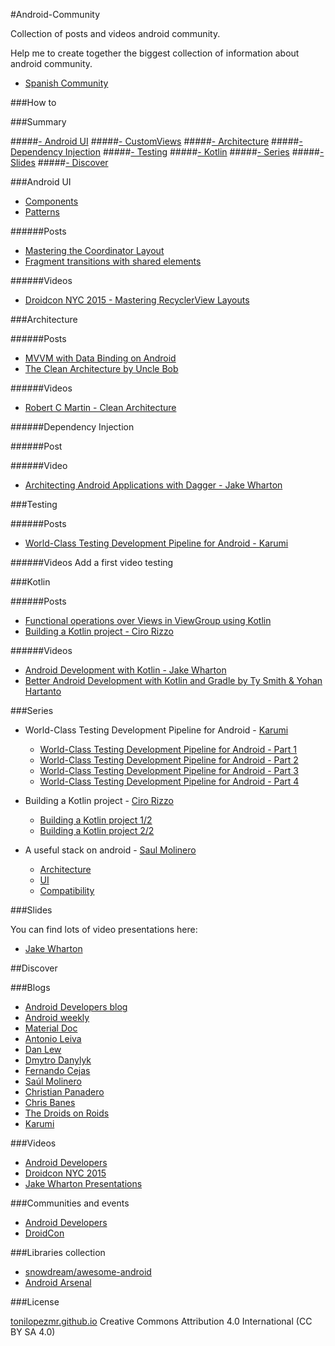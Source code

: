#Android-Community

Collection of posts and videos android community.

Help me to create together the biggest collection of information about android community.

- [Spanish Community][7]

###How to 

###Summary

#####[- Android UI](#android-ui)
#####[- CustomViews](#customviews)
#####[- Architecture](#architecture)
#####[- Dependency Injection](#dependency-injection)
#####[- Testing](#testing)
#####[- Kotlin](#kotlin)
#####[- Series](#series)
#####[- Slides](#slides)
#####[- Discover](#discover)


###Android UI

- [Components][19]
- [Patterns][101]

######Posts
- [Mastering the Coordinator Layout][103]
- [Fragment transitions with shared elements][109]

######Videos
- [Droidcon NYC 2015 - Mastering RecyclerView Layouts][23]

###Architecture

######Posts
- [MVVM with Data Binding on Android][104]
- [The Clean Architecture by Uncle Bob][105]

######Videos
- [Robert C Martin - Clean Architecture][25]

######Dependency Injection

######Post

######Video
- [Architecting Android Applications with Dagger - Jake Wharton][27]

###Testing 

######Posts
- [World-Class Testing Development Pipeline for Android - Karumi](#series)

######Videos
Add a first video testing

###Kotlin

######Posts
- [Functional operations over Views in ViewGroup using Kotlin][102]
- [Building a Kotlin project - Ciro Rizzo](#series)

######Videos
- [Android Development with Kotlin - Jake Wharton][22]
- [Better Android Development with Kotlin and Gradle by Ty Smith & Yohan Hartanto][26]

###Series

- World-Class Testing Development Pipeline for Android - [Karumi][60]
	- [World-Class Testing Development Pipeline for Android - Part 1][5]
	- [World-Class Testing Development Pipeline for Android - Part 2][50]
	- [World-Class Testing Development Pipeline for Android - Part 3][51]
	- [World-Class Testing Development Pipeline for Android - Part 4][52]

- Building a Kotlin project - [Ciro Rizzo][6]
	- [Building a Kotlin project 1/2][53]
	- [Building a Kotlin project 2/2][54]

- A useful stack on android - [Saul Molinero][61]
	- [Architecture][55]
	- [UI][56]
	- [Compatibility][57]

###Slides

You can find lots of video presentations here:

- [Jake Wharton][4]

##Discover

###Blogs
- [Android Developers blog][1]
- [Android weekly][17]
- [Material Doc][10]
- [Antonio Leiva][11]
- [Dan Lew][12]
- [Dmytro Danylyk][13]
- [Fernando Cejas][14]
- [Saúl Molinero][15]
- [Christian Panadero][16]
- [Chris Banes][18]
- [The Droids on Roids][107]
- [Karumi][108]

###Videos
- [Android Developers][2]
- [Droidcon NYC 2015][20]
- [Jake Wharton Presentations][21]

###Communities and events
- [Android Developers][3]
- [DroidCon][30]

###Libraries collection
- [snowdream/awesome-android][8]
- [Android Arsenal][80]

###License

[tonilopezmr.github.io][0] Creative Commons Attribution 4.0 International (CC BY SA 4.0)


[0]: http://tonilopezmr.github.io/

[comment]: <Blogs-and-posts> 
[1]: http://android-developers.blogspot.com.es/
[10]: http://www.materialdoc.com/
[11]: http://antonioleiva.com/
[12]: http://blog.danlew.net/
[13]: http://www.dmytrodanylyk.com/
[14]: http://fernandocejas.com/
[15]: http://saulmm.github.io/
[16]: http://panavtec.me/
[17]: http://androidweekly.net/
[18]: http://chris.banes.me/
[19]: http://www.materialdoc.com/components/
[101]: http://www.materialdoc.com/patterns/
[102]: http://antonioleiva.com/functional-operations-viewgroup-kotlin/
[103]: http://saulmm.github.io/mastering-coordinator
[104]: http://srodrigo.me/mvvm-with-data-binding-on-android/
[105]: http://blog.8thlight.com/uncle-bob/2012/08/13/the-clean-architecture.html
[106]: http://panavtec.me/continous-integration-on-android-with-travis-ci/
[107]: http://www.thedroidsonroids.com/blog/
[108]: http://blog.karumi.com/
[109]: https://medium.com/@bherbst/fragment-transitions-with-shared-elements-7c7d71d31cbb#.iirp2gf34

[comment]: <Videos> 
[2]: https://www.youtube.com/user/androiddevelopers
[20]: https://www.youtube.com/playlist?list=PLnVy79PaFHMUqqvwbjyKJZv1N8rzHOCBi
[21]: https://www.youtube.com/playlist?list=PLlIuwjGRHc4sQfRzHQnie13gi9BbEVSzh
[22]: https://www.youtube.com/watch?v=A2LukgT2mKc&index=1&list=PLlIuwjGRHc4sQfRzHQnie13gi9BbEVSzh
[23]: https://www.youtube.com/watch?v=gs_C1E8HwvE
[24]: https://www.youtube.com/watch?v=ssayKH0tudk
[25]: https://www.youtube.com/watch?v=Nltqi7ODZTM
[26]: https://www.youtube.com/watch?v=Hm37rWYdfv4
[27]: https://www.parleys.com/tutorial/architecting-android-applications-dagger

[comment]: <Communities-events> 
[3]: http://developer.android.com/intl/es/index.html
[30]: http://droidcon.com/

[comment]: <Slides> 
[4]: https://speakerdeck.com/jakewharton

[comment]: <Series> 
[5]: http://blog.karumi.com/world-class-testing-development-pipeline-for-android/
[50]: http://blog.karumi.com/world-class-testing-development-pipeline-for-android-part-2/
[51]: http://blog.karumi.com/world-class-testing-development-pipeline-for-android-part-3/
[52]: http://blog.karumi.com/world-class-testing-development-pipeline-for-android-part-4/
[53]: http://www.cirorizzo.net/2016/03/04/building-a-kotlin-project/
[54]: http://www.cirorizzo.net/2016/03/04/building-a-kotlin-project-2/
[55]: http://saulmm.github.io/2015/02/02/A-useful-stack-on-android-1,-architecture/
[56]: http://saulmm.github.io/a-useful-stack-on-android-2-user-interface
[57]: http://saulmm.github.io/a-useful-stack-on-android-3-compatibility

[comment]: <People> 
[6]: https://twitter.com/JackRix
[60]: https://twitter.com/goKarumi
[61]: https://twitter.com/_saulmm   

[comment]: <Languages> 
[7]: https://github.com/tonilopezmr/android-community/blob/master/languages/Spanish/README.md

[comment]: <Libraries> 
[8]: http://snowdream.github.io/awesome-android/
[80]: http://android-arsenal.com/